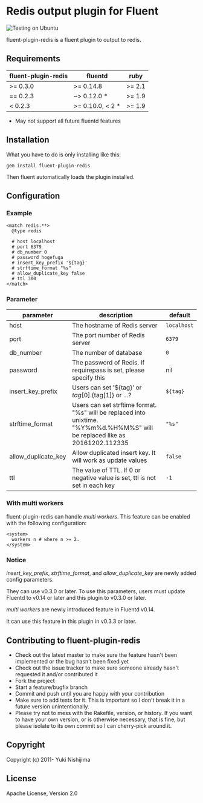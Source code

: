 # Redis output plugin for Fluent

![Testing on Ubuntu](https://github.com/fluent-plugins-nursery/fluent-plugin-redis/workflows/Testing%20on%20Ubuntu/badge.svg)

fluent-plugin-redis is a fluent plugin to output to redis.

## Requirements

|fluent-plugin-redis|     fluentd      |  ruby  |
|-------------------|------------------|--------|
|     >= 0.3.0      | >= 0.14.8        | >= 2.1 |
|     == 0.2.3      | ~> 0.12.0 *      | >= 1.9 |
|      < 0.2.3      | >= 0.10.0, < 2 * | >= 1.9 |

* May not support all future fluentd features

## Installation

What you have to do is only installing like this:

    gem install fluent-plugin-redis

Then fluent automatically loads the plugin installed.

## Configuration

### Example

    <match redis.**>
      @type redis

      # host localhost
      # port 6379
      # db_number 0
      # password hogefuga
      # insert_key_prefix '${tag}'
      # strftime_format "%s"
      # allow_duplicate_key false
      # ttl 300
    </match>

### Parameter

|parameter|description|default|
|---|---|---|
|host|The hostname of Redis server|`localhost`|
|port|The port number of Redis server|`6379`|
|db_number|The number of database|`0`|
|password|The password of Redis. If requirepass is set, please specify this|nil|
|insert\_key\_prefix|Users can set '${tag}' or ${tag[0]}.${tag[1]} or ...?|`${tag}`|
|strftime\_format|Users can set strftime format.<br> "%s" will be replaced into unixtime. "%Y%m%d.%H%M%S" will be replaced like as 20161202.112335|`"%s"`|
|allow\_duplicate\_key|Allow duplicated insert key. It will work as update values|`false`|
|ttl|The value of TTL. If 0 or negative value is set, ttl is not set in each key|`-1`|





### With multi workers

fluent-plugin-redis can handle <em>multi workers</em>.
This feature can be enabled with the following configuration:

    <system>
      workers n # where n >= 2.
    </system>

### Notice

<em>insert_key_prefix</em>, <em>strftime_format</em>, and <em>allow_duplicate_key</em> are newly added config parameters.

They can use v0.3.0 or later. To use this parameters, users must update Fluentd to v0.14 or later and this plugin to v0.3.0 or later.

<em>multi workers</em> are newly introduced feature in Fluentd v0.14.

It can use this feature in this plugin in v0.3.3 or later.

## Contributing to fluent-plugin-redis

* Check out the latest master to make sure the feature hasn't been implemented or the bug hasn't been fixed yet
* Check out the issue tracker to make sure someone already hasn't requested it and/or contributed it
* Fork the project
* Start a feature/bugfix branch
* Commit and push until you are happy with your contribution
* Make sure to add tests for it. This is important so I don't break it in a future version unintentionally.
* Please try not to mess with the Rakefile, version, or history. If you want to have your own version, or is otherwise necessary, that is fine, but please isolate to its own commit so I can cherry-pick around it.

## Copyright

Copyright (c) 2011- Yuki Nishijima

## License

Apache License, Version 2.0
